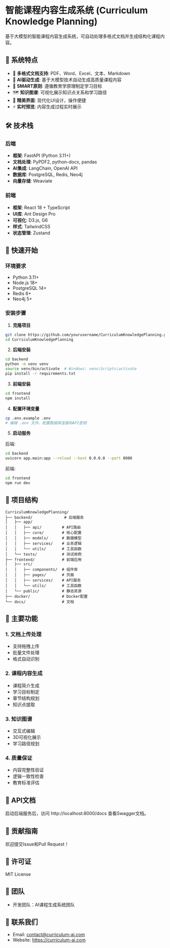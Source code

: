 # 智能课程内容生成系统 (Curriculum Knowledge Planning)

基于大模型的智能课程内容生成系统，可自动处理多格式文档并生成结构化课程内容。

## 🌟 系统特点

- 📄 **多格式文档支持**: PDF、Word、Excel、文本、Markdown
- 🤖 **AI驱动生成**: 基于大模型技术自动生成高质量课程内容
- 🎯 **SMART原则**: 遵循教育学原理制定学习目标
- 🗺️ **知识图谱**: 可视化展示知识点关系和学习路径
- 💎 **精美界面**: 现代化UI设计，操作便捷
- ⚡ **实时预览**: 内容生成过程实时展示

## 🛠️ 技术栈

### 后端
- **框架**: FastAPI (Python 3.11+)
- **文档处理**: PyPDF2, python-docx, pandas
- **AI集成**: LangChain, OpenAI API
- **数据库**: PostgreSQL, Redis, Neo4j
- **向量存储**: Weaviate

### 前端
- **框架**: React 18 + TypeScript
- **UI库**: Ant Design Pro
- **可视化**: D3.js, G6
- **样式**: TailwindCSS
- **状态管理**: Zustand

## 🚀 快速开始

### 环境要求
- Python 3.11+
- Node.js 18+
- PostgreSQL 14+
- Redis 6+
- Neo4j 5+

### 安装步骤

1. **克隆项目**
```bash
git clone https://github.com/yourusername/CurriculumKnowledgePlanning.git
cd CurriculumKnowledgePlanning
```

2. **后端安装**
```bash
cd backend
python -m venv venv
source venv/bin/activate  # Windows: venv\Scripts\activate
pip install -r requirements.txt
```

3. **前端安装**
```bash
cd frontend
npm install
```

4. **配置环境变量**
```bash
cp .env.example .env
# 编辑 .env 文件，配置数据库连接和API密钥
```

5. **启动服务**

后端:
```bash
cd backend
uvicorn app.main:app --reload --host 0.0.0.0 --port 8000
```

前端:
```bash
cd frontend
npm run dev
```

## 📁 项目结构

```
CurriculumKnowledgePlanning/
├── backend/              # 后端服务
│   ├── app/
│   │   ├── api/         # API路由
│   │   ├── core/        # 核心配置
│   │   ├── models/      # 数据模型
│   │   ├── services/    # 业务逻辑
│   │   └── utils/       # 工具函数
│   └── tests/           # 测试用例
├── frontend/            # 前端应用
│   ├── src/
│   │   ├── components/  # 组件库
│   │   ├── pages/       # 页面
│   │   ├── services/    # API服务
│   │   └── utils/       # 工具函数
│   └── public/          # 静态资源
├── docker/              # Docker配置
└── docs/                # 文档

```

## 🔧 主要功能

### 1. 文档上传处理
- 支持拖拽上传
- 批量文件处理
- 格式自动识别

### 2. 课程内容生成
- 课程简介生成
- 学习目标制定
- 章节结构规划
- 知识点提取

### 3. 知识图谱
- 交互式编辑
- 3D可视化展示
- 学习路径规划

### 4. 质量保证
- 内容完整性验证
- 逻辑一致性检查
- 教育标准评估

## 📝 API文档

启动后端服务后，访问 http://localhost:8000/docs 查看Swagger文档。

## 🤝 贡献指南

欢迎提交Issue和Pull Request！

## 📄 许可证

MIT License

## 👥 团队

- 开发团队：AI课程生成系统团队

## 📧 联系我们

- Email: contact@curriculum-ai.com
- Website: https://curriculum-ai.com